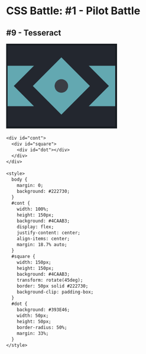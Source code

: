# CSS Battle: #1 - Pilot Battle

## #9 - Tesseract

<img src="images/tesseract.png" width="300" />

```
<div id="cont">
  <div id="square">
	<div id="dot"></div>
  </div>
</div>

<style>
  body {
    margin: 0;
    background: #222730;
  }
  #cont {
    width: 100%;
    height: 150px;
    background: #4CAAB3;
    display: flex;
    justify-content: center;
    align-items: center;
    margin: 18.7% auto;
  }
  #square {
    width: 150px;
    height: 150px;
    background: #4CAAB3;
    transform: rotate(45deg);
    border: 50px solid #222730;
    background-clip: padding-box;
  }
  #dot {
    background: #393E46;
    width: 50px;
    height: 50px;
    border-radius: 50%;
    margin: 33%;
  }
</style>
```